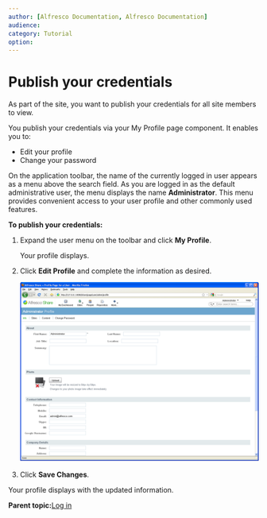 ```yaml
---
author: [Alfresco Documentation, Alfresco Documentation]
audience: 
category: Tutorial
option: 
---
```


# Publish your credentials

As part of the site, you want to publish your credentials for all site members to view.

You publish your credentials via your My Profile page component. It enables you to:

-   Edit your profile
-   Change your password

On the application toolbar, the name of the currently logged in user appears as a menu above the search field. As you are logged in as the default administrative user, the menu displays the name **Administrator**. This menu provides convenient access to your user profile and other commonly used features.

**To publish your credentials:**

1.  Expand the user menu on the toolbar and click **My Profile**.

    Your profile displays.

2.  Click **Edit Profile** and complete the information as desired.

    ![Edit User Profile](../images/UserProfile.png)

3.  Click **Save Changes**.


Your profile displays with the updated information.

**Parent topic:**[Log in](../tasks/gs-login.md)

